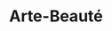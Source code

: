 ---
title: Arte-Beauté
description: Site web
resume:
  titre: Arte-Beauté
  court: Site web
identifiant:
slug:
ordre: 18
image: /img/arte-beaute-site-web.jpg
i18n: fr
portfolios:
  - Site web
  - SEO
  - Design
link:
  external: true
  url: https://arte-beaute.com
---
